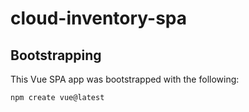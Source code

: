 # cloud-inventory-spa

## Bootstrapping

This Vue SPA app was bootstrapped with the following:

```
npm create vue@latest
```